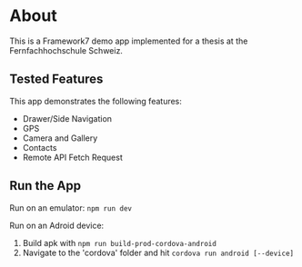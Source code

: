 # About

This is a Framework7 demo app implemented for a thesis at the Fernfachhochschule Schweiz.

## Tested Features

This app demonstrates the following features:

- Drawer/Side Navigation
- GPS
- Camera and Gallery
- Contacts
- Remote API Fetch Request

## Run the App
Run on an emulator: `npm run dev`

Run on an Adroid device:
1) Build apk with `npm run build-prod-cordova-android`
2) Navigate to the 'cordova' folder and hit `cordova run android [--device]`
